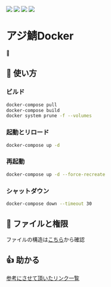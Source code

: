 [![](https://github.com/AzisabaNetwork/azifry/workflows/Docker/badge.svg)](https://github.com/AzisabaNetwork/azifry/actions?query=workflow%3ADocker)
[![](https://badgen.net/dependabot/AzisabaNetwork/azifry/?icon=dependabot)](https://github.com/AzisabaNetwork/azifry/pulls/app/dependabot-preview)
[![](https://badgen.net/twitter/follow/AzisabaNetwork/?icon=twitter)](https://twitter.com/AzisabaNetwork)
[![](https://discordapp.com/api/guilds/357134045328572418/widget.png)](https://discord.gg/seheC2W)

# アジ鯖Docker
🐋

## 📕 使い方
### ビルド
```sh
docker-compose pull
docker-compose build
docker system prune -f --volumes
```
### 起動とリロード
```sh
docker-compose up -d
```
### 再起動
```sh
docker-compose up -d --force-recreate
```
### シャットダウン
```sh
docker-compose down --timeout 30
```

## 🔎 ファイルと権限
ファイルの構造は[こちら](docs/STRUCTURE.md)から確認

## 👍 助かる
[参考にさせて頂いたリンク一覧](docs/LINKS.md)
